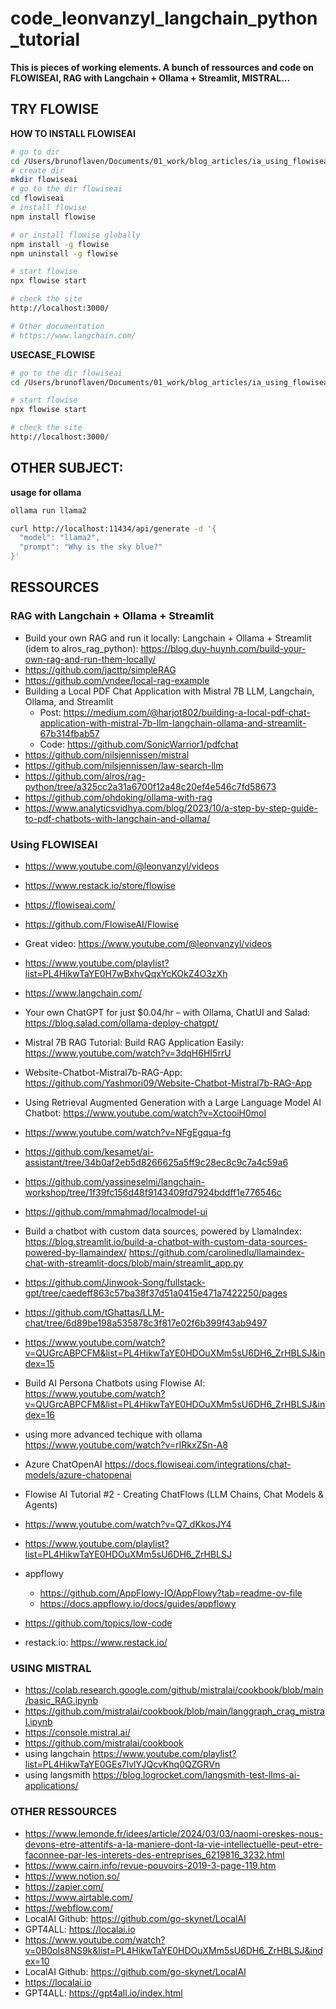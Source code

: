 # code_leonvanzyl_langchain_python_tutorial

**This is pieces of working elements. A bunch of ressources and code on  FLOWISEAI, RAG with Langchain + Ollama + Streamlit, MISTRAL...**


## TRY FLOWISE


**HOW TO INSTALL FLOWISEAI**

```bash
# go to dir
cd /Users/brunoflaven/Documents/01_work/blog_articles/ia_using_flowiseai/
# create dir
mkdir flowiseai
# go to the dir flowiseai
cd flowiseai
# install flowise
npm install flowise

# or install flowise globally
npm install -g flowise
npm uninstall -g flowise

# start flowise
npx flowise start

# check the site
http://localhost:3000/

# Other documentation
# https://www.langchain.com/

```


**USECASE_FLOWISE**

```bash
# go to the dir flowiseai
cd /Users/brunoflaven/Documents/01_work/blog_articles/ia_using_flowiseai/flowiseai/

# start flowise
npx flowise start

# check the site
http://localhost:3000/
```

## OTHER SUBJECT:
**usage for ollama**

```bash
ollama run llama2

curl http://localhost:11434/api/generate -d '{
  "model": "llama2",
  "prompt": "Why is the sky blue?"
}'
```


## RESSOURCES

### RAG with Langchain + Ollama + Streamlit
- Build your own RAG and run it locally: Langchain + Ollama + Streamlit (idem to alros_rag_python): https://blog.duy-huynh.com/build-your-own-rag-and-run-them-locally/
- https://github.com/jacttp/simpleRAG
- https://github.com/vndee/local-rag-example
- Building a Local PDF Chat Application with Mistral 7B LLM, Langchain, Ollama, and Streamlit
  + Post: https://medium.com/@harjot802/building-a-local-pdf-chat-application-with-mistral-7b-llm-langchain-ollama-and-streamlit-67b314fbab57
  + Code: https://github.com/SonicWarrior1/pdfchat
- https://github.com/nilsjennissen/mistral
- https://github.com/nilsjennissen/law-search-llm
- https://github.com/alros/rag-python/tree/a325cc2a31a6700f12a48c20ef4e546c7fd58673
- https://github.com/ohdoking/ollama-with-rag
- https://www.analyticsvidhya.com/blog/2023/10/a-step-by-step-guide-to-pdf-chatbots-with-langchain-and-ollama/

### Using FLOWISEAI

- https://www.youtube.com/@leonvanzyl/videos
- https://www.restack.io/store/flowise
- https://flowiseai.com/
- https://github.com/FlowiseAI/Flowise
- Great video: https://www.youtube.com/@leonvanzyl/videos
- https://www.youtube.com/playlist?list=PL4HikwTaYE0H7wBxhvQqxYcKOkZ4O3zXh
- https://www.langchain.com/


- Your own ChatGPT for just $0.04/hr – with Ollama, ChatUI and Salad: https://blog.salad.com/ollama-deploy-chatgpt/

- Mistral 7B RAG Tutorial: Build RAG Application Easily: https://www.youtube.com/watch?v=3dqH6HI5rrU

- Website-Chatbot-Mistral7b-RAG-App: https://github.com/Yashmori09/Website-Chatbot-Mistral7b-RAG-App

- Using Retrieval Augmented Generation with a Large Language Model AI Chatbot: https://www.youtube.com/watch?v=XctooiH0moI

- https://www.youtube.com/watch?v=NFgEgqua-fg

- https://github.com/kesamet/ai-assistant/tree/34b0af2eb5d8266625a5ff9c28ec8c9c7a4c59a6

- https://github.com/yassineselmi/langchain-workshop/tree/1f39fc156d48f9143409fd7924bddff1e776546c

- https://github.com/mmahmad/localmodel-ui

- Build a chatbot with custom data sources, powered by LlamaIndex: https://blog.streamlit.io/build-a-chatbot-with-custom-data-sources-powered-by-llamaindex/
https://github.com/carolinedlu/llamaindex-chat-with-streamlit-docs/blob/main/streamlit_app.py

- https://github.com/Jinwook-Song/fullstack-gpt/tree/caedeff863c57ba38f37d51a0415e471a7422250/pages
- https://github.com/tGhattas/LLM-chat/tree/6d89be198a535878c3f817e02f6b399f43ab9497

- https://www.youtube.com/watch?v=QUGrcABPCFM&list=PL4HikwTaYE0HDOuXMm5sU6DH6_ZrHBLSJ&index=15
- Build AI Persona Chatbots using Flowise AI: https://www.youtube.com/watch?v=QUGrcABPCFM&list=PL4HikwTaYE0HDOuXMm5sU6DH6_ZrHBLSJ&index=16
- using more advanced techique with ollama
https://www.youtube.com/watch?v=rIRkxZSn-A8
- Azure ChatOpenAI
https://docs.flowiseai.com/integrations/chat-models/azure-chatopenai
- Flowise AI Tutorial #2 - Creating ChatFlows (LLM Chains, Chat Models & Agents)
- https://www.youtube.com/watch?v=Q7_dKkosJY4
- https://www.youtube.com/playlist?list=PL4HikwTaYE0HDOuXMm5sU6DH6_ZrHBLSJ
- appflowy
  + https://github.com/AppFlowy-IO/AppFlowy?tab=readme-ov-file
  + https://docs.appflowy.io/docs/guides/appflowy
- https://github.com/topics/low-code
- restack.io: https://www.restack.io/


### USING MISTRAL

- https://colab.research.google.com/github/mistralai/cookbook/blob/main/basic_RAG.ipynb
- https://github.com/mistralai/cookbook/blob/main/langgraph_crag_mistral.ipynb
- https://console.mistral.ai/
- https://github.com/mistralai/cookbook
- using langchain
https://www.youtube.com/playlist?list=PL4HikwTaYE0GEs7lvlYJQcvKhq0QZGRVn
- using langsmith
https://blog.logrocket.com/langsmith-test-llms-ai-applications/


### OTHER RESSOURCES
- https://www.lemonde.fr/idees/article/2024/03/03/naomi-oreskes-nous-devons-etre-attentifs-a-la-maniere-dont-la-vie-intellectuelle-peut-etre-faconnee-par-les-interets-des-entreprises_6219816_3232.html
- https://www.cairn.info/revue-pouvoirs-2019-3-page-119.htm
- https://www.notion.so/
- https://zapier.com/
- https://www.airtable.com/
- https://webflow.com/
- LocalAI Github: https://github.com/go-skynet/LocalAI
- GPT4ALL: https://localai.io
- https://www.youtube.com/watch?v=0B0oIs8NS9k&list=PL4HikwTaYE0HDOuXMm5sU6DH6_ZrHBLSJ&index=10
- LocalAI Github: https://github.com/go-skynet/LocalAI
- https://localai.io
- GPT4ALL: https://gpt4all.io/index.html
